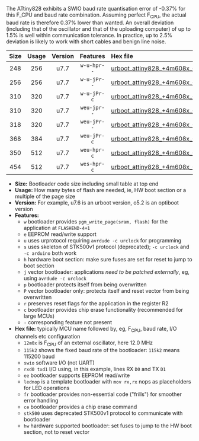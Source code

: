 The ATtiny828 exhibits a SWIO baud rate quantisation error of -0.37% for this F_CPU and baud rate combination. Assuming perfect F<sub>CPU</sub>, the actual baud rate is therefore 0.37% lower than wanted. An overall deviation (including that of the oscillator and that of the uploading computer) of up to 1.5% is well within communication tolerance. In practice, up to 2.5% deviation is likely to work with short cables and benign line noise.

|Size|Usage|Version|Features|Hex file|
|:-:|:-:|:-:|:-:|:--|
|248|256|u7.7|`w-u-hpr--`|[urboot_attiny828_+4m608x_+125k0_swio_rxc2_txc3_lednop_hw.hex](https://raw.githubusercontent.com/stefanrueger/urboot.hex/main/mcus/attiny828/external_oscillator/fcpu_+4m608x/br_+125k0/urboot_attiny828_+4m608x_+125k0_swio_rxc2_txc3_lednop_hw.hex)|
|256|256|u7.7|`w-u-jPr--`|[urboot_attiny828_+4m608x_+125k0_swio_rxc2_txc3.hex](https://raw.githubusercontent.com/stefanrueger/urboot.hex/main/mcus/attiny828/external_oscillator/fcpu_+4m608x/br_+125k0/urboot_attiny828_+4m608x_+125k0_swio_rxc2_txc3.hex)|
|310|320|u7.7|`w-u-jPr-c`|[urboot_attiny828_+4m608x_+125k0_swio_rxc2_txc3_lednop_fr_ce.hex](https://raw.githubusercontent.com/stefanrueger/urboot.hex/main/mcus/attiny828/external_oscillator/fcpu_+4m608x/br_+125k0/urboot_attiny828_+4m608x_+125k0_swio_rxc2_txc3_lednop_fr_ce.hex)|
|310|320|u7.7|`weu-jpr--`|[urboot_attiny828_+4m608x_+125k0_swio_rxc2_txc3_ee_lednop.hex](https://raw.githubusercontent.com/stefanrueger/urboot.hex/main/mcus/attiny828/external_oscillator/fcpu_+4m608x/br_+125k0/urboot_attiny828_+4m608x_+125k0_swio_rxc2_txc3_ee_lednop.hex)|
|318|320|u7.7|`weu-jPr--`|[urboot_attiny828_+4m608x_+125k0_swio_rxc2_txc3_ee.hex](https://raw.githubusercontent.com/stefanrueger/urboot.hex/main/mcus/attiny828/external_oscillator/fcpu_+4m608x/br_+125k0/urboot_attiny828_+4m608x_+125k0_swio_rxc2_txc3_ee.hex)|
|368|384|u7.7|`weu-jPr-c`|[urboot_attiny828_+4m608x_+125k0_swio_rxc2_txc3_ee_lednop_fr_ce.hex](https://raw.githubusercontent.com/stefanrueger/urboot.hex/main/mcus/attiny828/external_oscillator/fcpu_+4m608x/br_+125k0/urboot_attiny828_+4m608x_+125k0_swio_rxc2_txc3_ee_lednop_fr_ce.hex)|
|350|512|u7.7|`weu-hpr-c`|[urboot_attiny828_+4m608x_+125k0_swio_rxc2_txc3_ee_lednop_fr_ce_hw.hex](https://raw.githubusercontent.com/stefanrueger/urboot.hex/main/mcus/attiny828/external_oscillator/fcpu_+4m608x/br_+125k0/urboot_attiny828_+4m608x_+125k0_swio_rxc2_txc3_ee_lednop_fr_ce_hw.hex)|
|454|512|u7.7|`wes-hpr-c`|[urboot_attiny828_+4m608x_+125k0_swio_rxc2_txc3_ee_lednop_fr_ce_stk500_hw.hex](https://raw.githubusercontent.com/stefanrueger/urboot.hex/main/mcus/attiny828/external_oscillator/fcpu_+4m608x/br_+125k0/urboot_attiny828_+4m608x_+125k0_swio_rxc2_txc3_ee_lednop_fr_ce_stk500_hw.hex)|

- **Size:** Bootloader code size including small table at top end
- **Usage:** How many bytes of flash are needed, ie, HW boot section or a multiple of the page size
- **Version:** For example, u7.6 is an urboot version, o5.2 is an optiboot version
- **Features:**
  + `w` bootloader provides `pgm_write_page(sram, flash)` for the application at `FLASHEND-4+1`
  + `e` EEPROM read/write support
  + `u` uses urprotocol requiring `avrdude -c urclock` for programming
  + `s` uses skeleton of STK500v1 protocol (deprecated); `-c urclock` and `-c arduino` both work
  + `h` hardware boot section: make sure fuses are set for reset to jump to boot section
  + `j` vector bootloader: applications *need to be patched externally*, eg, using `avrdude -c urclock`
  + `p` bootloader protects itself from being overwritten
  + `P` vector bootloader only: protects itself and reset vector from being overwritten
  + `r` preserves reset flags for the application in the register R2
  + `c` bootloader provides chip erase functionality (recommended for large MCUs)
  + `-` corresponding feature not present
- **Hex file:** typically MCU name followed by, eg, F<sub>CPU</sub>, baud rate, I/O channels etc configuration
  + `12m0x` is F<sub>CPU</sub> of an external oscillator, here 12.0 MHz
  + `115k2` shows the fixed baud rate of the bootloader: `115k2` means 115200 baud
  + `swio` software I/O (not UART)
  + `rxd0 txd1` I/O using, in this example, lines RX `D0` and TX `D1`
  + `ee` bootloader supports EEPROM read/write
  + `lednop` is a template bootloader with `mov rx,rx` nops as placeholders for LED operations
  + `fr` bootloader provides non-essential code ("frills") for smoother error handling
  + `ce` bootloader provides a chip erase command
  + `stk500` uses deprecated STK500v1 protocol to communicate with bootloader
  + `hw` hardware supported bootloader: set fuses to jump to the HW boot section, not to reset vector
